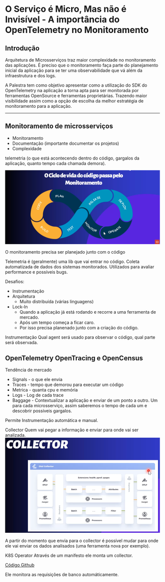# O Serviço é Micro, Mas não é Invisível - A importância do OpenTelemetry no Monitoramento

## Introdução

Arquitetura de Microsserviços traz maior complexidade no monitoramento das aplicações. É preciso que o monitoramento faça parte do planejamento inicial da aplicação para se ter uma observabilidade que vá além da infraestrutura e dos logs.

A Palestra tem como objetivo apresentar como a utilização do SDK do OpenTelemetry na aplicação a torna apta para ser monitorada por ferramentas OpenSource e ferramentas proprietárias. Trazendo maior visibilidade assim como a opção de escolha da melhor estratégia de monitoramento para a aplicação.

---

## Monitoramento de microsserviços

- Monitoramento
- Documentação (importante documentar os projetos)
- Complexidade

telemetria (o que está acontecendo dentro do código, gargalos da aplicação, quanto tempo cada chamada demora).

![Alt text](./assets/image-1.png)

O monitoramento precisa ser planejado junto com o código

   Telemetria é (geralmente) uma lib que vai entrar no código.
   Coleta automatizada de dados dos sistemas monitorados. Utilizados para avaliar performance e possíveis bugs. 

Desafios:
 - Instrumentação
 - Arquitetura
    - Muito distribuída (várias linguagens)
 - Lock-In
    - Quando a aplicação já está rodando e recorre a uma ferramenta de mercado.
    - Após um tempo começa a ficar caro.
    - Por isso precisa planenado junto com a criação do código.

Instrumentação
Qual agent será usado para observar o código, qual parte será observada.


## OpenTelemetry OpenTracing e OpenCensus
Tendência de mercado

- Signals - o que ele envia 
- Traces - tempo que demorou para executar um código
- Metrica - quanta cpu e memória
- Logs - Log de cada trace
- Baggage - Contextualizar a aplicação e enviar de um ponto a outro. Um para cada microsserviço, assim saberemos o tempo de cada um e descobrir possíveis gargalos.

Permite Instrumentação automática e manual.

Collector
Quem vai pegar a informação e enviar para onde vai ser analizada.
![Alt text](./assets/image-3.png)

A partir do momento que envia para o collector é possível mudar para onde ele vai enviar os dados analisados (uma ferramenta nova por exemplo).

K8S Operator
Através de um manifesto ele monta um collector.

[Código Github](https://github.com/ChristoPedro/demo-telemetry-tdc)

Ele monitora as requisições de banco automáticamente.